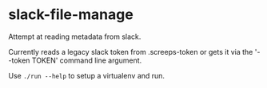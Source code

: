 slack-file-manage
=================

Attempt at reading metadata from slack.

Currently reads a legacy slack token from .screeps-token or gets it via the '--token TOKEN' command line argument.

Use `./run --help` to setup a virtualenv and run.

